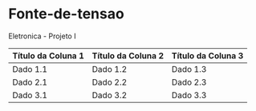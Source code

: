 # Fonte-de-tensao
Eletronica - Projeto I

| Título da Coluna 1 | Título da Coluna 2 | Título da Coluna 3 |
| ----------------- | ----------------- | ----------------- |
| Dado 1.1          | Dado 1.2          | Dado 1.3          |
| Dado 2.1          | Dado 2.2          | Dado 2.3          |
| Dado 3.1          | Dado 3.2          | Dado 3.3          |
